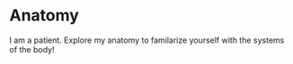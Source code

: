 Anatomy
=======


I am a patient. Explore my anatomy to familarize yourself with the systems of the body!
